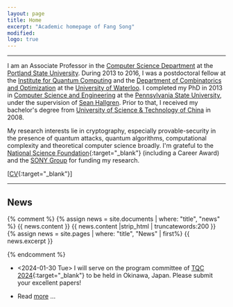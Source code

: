 ```yaml
---
layout: page
title: Home
excerpt: "Academic homepage of Fang Song"
modified: 
logo: true
---
```


--- 

I am an Associate Professor in the [Computer Science
Department](http://www.pdx.edu/computer-science/) at the [Portland
State University](http://www.pdx.edu/). During 2013 to 2016, I was a
postdoctoral fellow at the [Institute for Quantum
Computing](http://iqc.uwaterloo.ca) and the [Department of
Combinatorics and
Optimization](http://math.uwaterloo.ca/combinatorics-and-optimization/)
at the [University of Waterloo](http://uwaterloo.ca). I completed my
PhD in 2013 in [Computer Science and
Engineering](http://www.cse.psu.edu/) at the [Pennsylvania State
University](http://www.psu.edu), under the supervision of [Sean
Hallgren](http://www.cse.psu.edu/~hallgren). Prior to that, I received
my bachelor's degree from [University of Science & Technology of
China](http://en.ustc.edu.cn/) in 2008.

My research interests lie in cryptography, especially
provable-security in the presence of quantum attacks, quantum
algorithms, computational complexity and theoretical computer science
broadly. I'm grateful to the [National Science
Foundation](https://www.nsf.gov/){:target="_blank"} (including a
Career Award) and the [SONY
Group](https://www.sony.com/en/SonyInfo/research-award-program/) for
funding my research.

[[CV]({{base}}/files/docs/cv_fs.pdf){:target="_blank"}]

--- 

## News

{% comment %}
{% assign news = site.documents | where: "title", "news" %}
{{ news.content }}
{{ news.content |strip_html | truncatewords:200 }}
{% assign news = site.pages | where: "title", "News" | first%}
{{ news.excerpt }}
   
{% endcomment %}

*  <2024-01-30 Tue> I will serve on the program committee of [TQC
   2024](https://tqc-conference.org/call-for-submissions/){:target="_blank"}
   to be held in Okinawa, Japan. Please submit your excellent papers!

* Read [more]({{base}}/news/) ...



